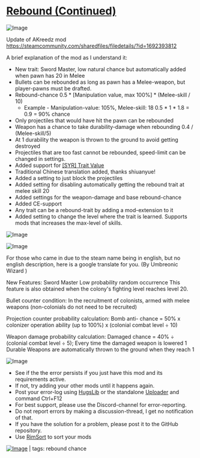 # [Rebound (Continued)](https://steamcommunity.com/sharedfiles/filedetails/?id=2068326756)

![Image](https://i.imgur.com/buuPQel.png)

Update of AKreedz mod
https://steamcommunity.com/sharedfiles/filedetails/?id=1692393812

A brief explanation of the mod as I understand it:
 - New trait: Sword Master, low natural chance but automatically added when pawn has 20 in Melee
 - Bullets can be rebounded as long as pawn has a Melee-weapon, but player-pawns must be drafted.
 - Rebound-chance 0.5 * [Manipulation value, max 100%] * (Melee-skill / 10)
	* Example - Manipulation-value: 105%, Melee-skill: 18
		0.5 * 1 * 1.8 = 0.9 = 90% chance
 - Only projectiles that would have hit the pawn can be rebounded
 - Weapon has a chance to take durability-damage when rebounding
	0.4 / (Melee-skill/5)
 - At 1 durability the weapon is thrown to the ground to avoid getting destroyed
 - Projectiles that are too fast cannot be rebounded, speed-limit can be changed in settings.
- Added support for [[SYR] Trait Value](https://steamcommunity.com/sharedfiles/filedetails/?id=2451324814)
- Traditional Chinese translation added, thanks shiuanyue!
- Added a setting to just block the projectiles
- Added setting for disabling automatically getting the rebound trait at melee skill 20
- Added settings for the weapon-damage and base rebound-chance
- Added CE-support
- Any trait can be a rebound-trait by adding a mod-extension to it
- Added setting to change the level where the trait is learned. Supports mods that increases the max-level of skills.

![Image](https://i.imgur.com/pufA0kM.png)
	
![Image](https://i.imgur.com/Z4GOv8H.png)

For those who came in due to the steam name being in english, but no english description, here is a google translate for you. (By Umbreonic Wizard )

New Features: Sword Master
Low probability random occurrence
This feature is also obtained when the colony's fighting level reaches level 20.

Bullet counter condition:
In the recruitment of colonists, armed with melee weapons (non-colonials do not need to be recruited)

Projection counter probability calculation:
Bomb anti- chance = 50% x colonizer operation ability (up to 100%) x (colonial combat level ÷ 10)

Weapon damage probability calculation:
Damaged chance = 40% ÷ (colonial combat level ÷ 5);
Every time the damaged weapon is lowered 1 Durable
Weapons are automatically thrown to the ground when they reach 1


![Image](https://i.imgur.com/PwoNOj4.png)



-  See if the the error persists if you just have this mod and its requirements active.
-  If not, try adding your other mods until it happens again.
-  Post your error-log using [HugsLib](https://steamcommunity.com/workshop/filedetails/?id=818773962) or the standalone [Uploader](https://steamcommunity.com/sharedfiles/filedetails/?id=2873415404) and command Ctrl+F12
-  For best support, please use the Discord-channel for error-reporting.
-  Do not report errors by making a discussion-thread, I get no notification of that.
-  If you have the solution for a problem, please post it to the GitHub repository.
-  Use [RimSort](https://github.com/RimSort/RimSort/releases/latest) to sort your mods

 

[![Image](https://img.shields.io/github/v/release/emipa606/Rebound?label=latest%20version&style=plastic&color=9f1111&labelColor=black)](https://steamcommunity.com/sharedfiles/filedetails/changelog/2068326756) | tags:  rebound chance
